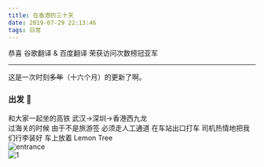 ```yaml
---
title: 在香港的三十天
date: 2019-07-29 22:13:46
tags: 日常
---
```

恭喜 谷歌翻译 & 百度翻译 
荣获访问次数榜冠亚军

<!--more-->
***
这是一次时刻~~多年~~（十六个月）的更新了啊。

### 出发 🚝
和大家一起坐的高铁 武汉->深圳->香港西九龙  
过海关的时候 由于不是旅游签 必须走人工通道
在车站出口打车 
司机热情地把我们行李装好
车上放着 Lemon Tree  
![entrance](entrance.jpg)  
![1](1.jpg)